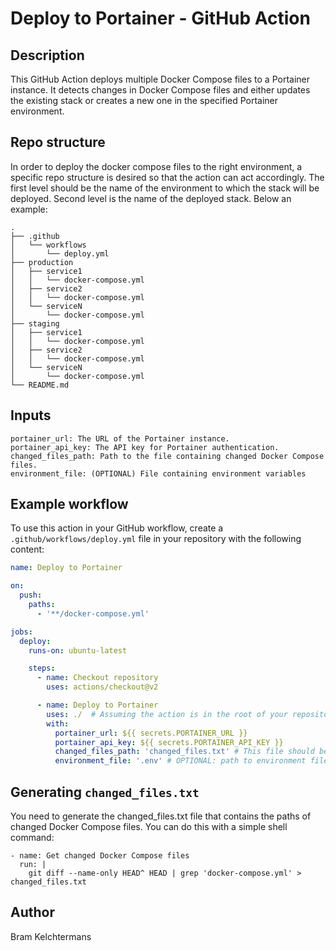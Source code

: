 # Deploy to Portainer - GitHub Action

## Description
This GitHub Action deploys multiple Docker Compose files to a Portainer instance. It detects changes in Docker Compose files and either updates the existing stack or creates a new one in the specified Portainer environment.

## Repo structure
In order to deploy the docker compose files to the right environment, a specific repo structure is desired so that the action can act accordingly. The first level should be the name of the environment to which the stack will be deployed. Second level is the name of the deployed stack.
Below an example:
```
.
├── .github
│   └── workflows
│       └── deploy.yml
├── production
│   ├── service1
│   │   └── docker-compose.yml
│   ├── service2
│   │   └── docker-compose.yml
│   └── serviceN
│       └── docker-compose.yml
├── staging
│   ├── service1
│   │   └── docker-compose.yml
│   ├── service2
│   │   └── docker-compose.yml
│   └── serviceN
│       └── docker-compose.yml
└── README.md

```

## Inputs
    portainer_url: The URL of the Portainer instance.
    portainer_api_key: The API key for Portainer authentication.
    changed_files_path: Path to the file containing changed Docker Compose files.
    environment_file: (OPTIONAL) File containing environment variables 

## Example workflow
To use this action in your GitHub workflow, create a `.github/workflows/deploy.yml` file in your repository with the following content:

```yaml
name: Deploy to Portainer

on:
  push:
    paths:
      - '**/docker-compose.yml'

jobs:
  deploy:
    runs-on: ubuntu-latest

    steps:
      - name: Checkout repository
        uses: actions/checkout@v2

      - name: Deploy to Portainer
        uses: ./  # Assuming the action is in the root of your repository
        with:
          portainer_url: ${{ secrets.PORTAINER_URL }}
          portainer_api_key: ${{ secrets.PORTAINER_API_KEY }}
          changed_files_path: 'changed_files.txt' # This file should be generated by a previous step  
          environment_file: '.env' # OPTIONAL: path to environment file

```

## Generating `changed_files.txt`
You need to generate the changed_files.txt file that contains the paths of changed Docker Compose files. You can do this with a simple shell command:
```
- name: Get changed Docker Compose files
  run: |
    git diff --name-only HEAD^ HEAD | grep 'docker-compose.yml' > changed_files.txt
```

## Author
Bram Kelchtermans
